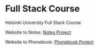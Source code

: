 Full Stack Course
=================

Helsinki University Full Stack Course

Website to Notes: [Notes Project](https://fullstackcourseh.onrender.com/)

Website to Phonebook: [Phonebook Project](https://phonebookagendback.onrender.com/)